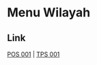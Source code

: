 # Menu Wilayah

## Link

[POS 001](https://github.com/gigit-pemilu/pemilu-2024-99-luar-negeri/tree/main/pilpres/hitung-suara/sub/99-luar-negeri/sub/84-oslo-norwegia/sub/01-oslo-norwegia/sub/0001-oslo-norwegia/sub/001-pos-001)
 | 
[TPS 001](https://github.com/gigit-pemilu/pemilu-2024-99-luar-negeri/tree/main/pilpres/hitung-suara/sub/99-luar-negeri/sub/84-oslo-norwegia/sub/01-oslo-norwegia/sub/0001-oslo-norwegia/sub/002-tps-001)

